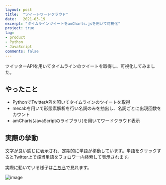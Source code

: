 ```yaml
---
layout: post
title:  "ツイートワードクラウド"
date:   2021-03-19
excerpt: "タイムラインツイートをamCharts.jsを用いて可視化"
project: true
tag:
- product
- Python
- JavaScript
comments: false
---
```

ツイッターAPIを用いてタイムラインのツイートを取得し、可視化してみました。

## やったこと
+ PythonでTwitterAPIを叩いてタイムラインのツイートを取得
+ mecabを用いて形態素解析を行い名詞のみを抽出し、名詞ごとに出現回数をカウント
+ amCharts(JavaScriptのライブラリ)を用いてワードクラウド表示

## 実際の挙動
文字が良い感じに表示され、定期的に単語が移動しています。単語をクリックするとTwitter上で該当単語をフォロワー内検索して表示されます。

実際に動いている様子は[こちら](https://marbou090.github.io/TwitterTrendsVisualizer/)で見れます。


![image](https://cdn.discordapp.com/attachments/712655088119709716/833357802806181909/2021-04-19_0.06.13.png)
        
